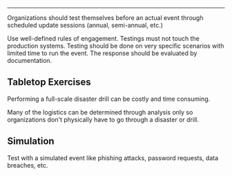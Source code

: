 
---

Organizations should test themselves before an actual event through scheduled update sessions (annual, semi-annual, etc.)

Use well-defined rules of engagement. Testings must not touch the production systems. Testing should be done on very specific scenarios with limited time to run the event. The response should be evaluated by documentation.

## Tabletop Exercises

Performing a full-scale disaster drill can be costly and time consuming. 

Many of the logistics can be determined through analysis only so organizations don't physically have to go through a disaster or drill.

## Simulation

Test with a simulated event like phishing attacks, password requests, data breaches, etc.

